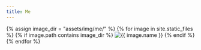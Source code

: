 ```yaml
---
title: Me
---
```

 
<div class="container-me">

  {% assign image_dir = "assets/img/me/" %}
  {% for image in site.static_files %}
    {% if image.path contains image_dir %}
      <img src="{{ site.baseurl }}{{ image.path }}" class="img-fluid" alt="{{ image.name }}">
    {% endif %}
  {% endfor %}
</div>
 
